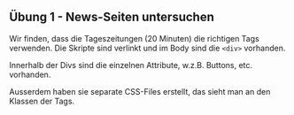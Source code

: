 ## Übung 1 - News-Seiten untersuchen
Wir finden, dass die Tageszeitungen (20 Minuten) die richtigen Tags verwenden. Die Skripte sind verlinkt und im Body sind die ```<div>``` vorhanden.

Innerhalb der Divs sind die einzelnen Attribute, w.z.B. Buttons, etc. vorhanden. 

Ausserdem haben sie separate CSS-Files erstellt, das sieht man an den Klassen der Tags.
